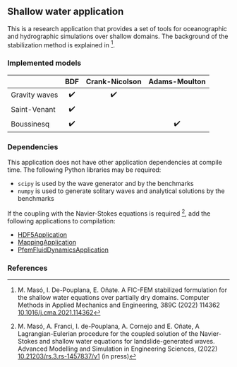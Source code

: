 ## Shallow water application

This is a research application that provides a set of tools for oceanographic and hydrographic simulations over shallow domains. The background of the stabilization method is explained in [^1].

### Implemented models

|               | BDF                | Crank-Nicolson     | Adams-Moulton      |
|---------------|:------------------:|:------------------:|:------------------:|
| Gravity waves | :heavy_check_mark: | :heavy_check_mark: |                    |
| Saint-Venant  | :heavy_check_mark: |                    |                    |
| Boussinesq    | :heavy_check_mark: |                    | :heavy_check_mark: |

### Dependencies

This application does not have other application dependencies at compile time. The following Python libraries may be required:
  - `scipy` is used by the wave generator and by the benchmarks
  - `numpy` is used to generate solitary waves and analytical solutions by the benchmarks

If the coupling with the Navier-Stokes equations is required [^2], add the following applications to compilation:
  - [HDF5Application](../HDF5Application/README.md)
  - [MappingApplication](../MappingApplication/README.md)
  - [PfemFluidDynamicsApplication](../PfemFluidDynamicsApplication/README.md)


### References

[^1]: M. Masó, I. De-Pouplana, E. Oñate. A FIC-FEM stabilized formulation for the shallow water equations over partially dry domains. Computer Methods in Applied Mechanics and Engineering, 389C (2022) 114362 [10.1016/j.cma.2021.114362](https://doi.org/10.1016/j.cma.2021.114362)

[^2]: M. Masó, A. Franci, I. de-Pouplana, A. Cornejo and E. Oñate, A Lagrangian-Eulerian procedure for the coupled solution of the Navier-Stokes and shallow water equations for landslide-generated waves. Advanced Modelling and Simulation in Engineering Sciences, (2022) [10.21203/rs.3.rs-1457837/v1](https://doi.org/10.21203/rs.3.rs-1457837/v1) (in press)
